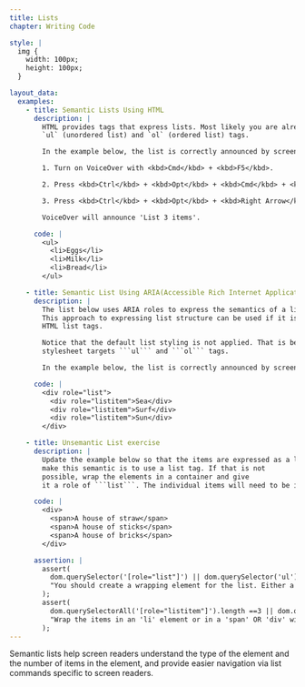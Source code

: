 ```yaml
---
title: Lists
chapter: Writing Code

style: |
  img {
    width: 100px;
    height: 100px;
  }

layout_data:
  examples:
    - title: Semantic Lists Using HTML
      description: |
        HTML provides tags that express lists. Most likely you are already familiar with the
        `ul` (unordered list) and `ol` (ordered list) tags.

        In the example below, the list is correctly announced by screen readers as a list with three items.

        1. Turn on VoiceOver with <kbd>Cmd</kbd> + <kbd>F5</kbd>.

        2. Press <kbd>Ctrl</kbd> + <kbd>Opt</kbd> + <kbd>Cmd</kbd> + <kbd>h</kbd> repeatedly until you have jumped to the Editor Output heading.

        3. Press <kbd>Ctrl</kbd> + <kbd>Opt</kbd> + <kbd>Right Arrow</kbd>.

        VoiceOver will announce 'List 3 items'.

      code: |
        <ul>
          <li>Eggs</li>
          <li>Milk</li>
          <li>Bread</li>
        </ul>

    - title: Semantic List Using ARIA(Accessible Rich Internet Applications Suite) Roles
      description: |
        The list below uses ARIA roles to express the semantics of a list from a generic div structure.
        This approach to expressing list structure can be used if it is not possible to use the native
        HTML list tags.

        Notice that the default list styling is not applied. That is because the browser's default
        stylesheet targets ```ul``` and ```ol``` tags.

        In the example below, the list is correctly announced by screen readers as a list with three items.

      code: |
        <div role="list">
          <div role="listitem">Sea</div>
          <div role="listitem">Surf</div>
          <div role="listitem">Sun</div>
        </div>

    - title: Unsemantic List exercise
      description: |
        Update the example below so that the items are expressed as a list. The easiest way to
        make this semantic is to use a list tag. If that is not
        possible, wrap the elements in a container and give
        it a role of ```list```. The individual items will need to be identified with a role of ```listitem```.

      code: |
        <div>
          <span>A house of straw</span>
          <span>A house of sticks</span>
          <span>A house of bricks</span>
        </div>

      assertion: |
        assert(
          dom.querySelector('[role="list"]') || dom.querySelector('ul') || dom.querySelector('ol'),
          "You should create a wrapping element for the list. Either a 'ul', 'li' OR a 'div' with the role 'list'."
        );
        assert(
          dom.querySelectorAll('[role="listitem"]').length ==3 || dom.querySelectorAll('li').length == 3,
          "Wrap the items in an 'li' element or in a 'span' OR 'div' with the role 'listitem'."
        );
---
```

Semantic lists help screen readers understand the type of the element and the 
number of items in the element, and provide
easier navigation via list commands specific to screen readers.

